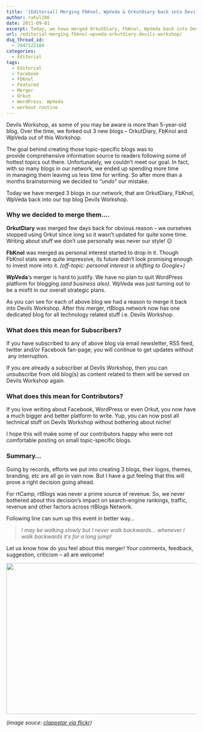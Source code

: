 ```yaml
---
title: '[Editorial] Merging FbKnol, WpVeda & OrkutDiary back into Devils Workshop'
author: rahul286
date: 2011-09-01
excerpt: Today, we have merged OrkutDiary, FbKnol, WpVeda back into Devils Workshop. If you were a subscriber to any of those blog, you will continue to get relevant content delivered to you without any interruption. For more details please read this article.
url: /editorial-merging-fbknol-wpveda-orkutdiary-devils-workshop/
dsq_thread_id:
  - 2947122184
categories:
  - Editorial
tags:
  - Editorial
  - Facebook
  - FbKnol
  - Featured
  - Merger
  - Orkut
  - WordPress. WpVeda
  - workout routine
---
```

Devils Workshop, as some of you may be aware is more than 5-year-old blog. Over the time, we forked out 3 new blogs &#8211; OrkutDiary, FbKnol and WpVeda out of this Workshop.

The goal behind creating those topic-specific blogs was to provide comprehensive information source to readers following some of hottest topics out there. Unfortunately, we couldn&#8217;t meet our goal. In fact, with so many blogs in our network, we ended up spending more time in managing them leaving us less time for writing. So after more than a months brainstorming we decided to *&#8220;undo&#8221;* our mistake.

Today we have merged 3 blogs in our network, that are OrkutDiary, FbKnol, WpVeda back into our top blog Devils Workshop.

### Why we decided to merge them&#8230;.

**OrkutDiary** was merged few days back for obvious reason &#8211; we ourselves stopped using Orkut since long so it wasn&#8217;t updated for quite some time. Writing about stuff we don&#8217;t use personally was never our style! 😉

**FbKnol** was merged as personal interest started to drop in it. Though FbKnol stats were quite impressive, its future didn&#8217;t look promising enough to invest more into it. *(off-topic: personal interest is shifting to Google+)*

**WpVeda**&#8216;s merger is hard to justify. We have no plan to quit WordPress platform for blogging *(and business also)*. WpVeda was just turning out to be a misfit in our overall strategic plans.

As you can see for each of above blog we had a reason to merge it back into Devils Workshop. After this merger, rtBlogs network now has one dedicated blog for all technology related stuff i.e. Devils Workshop.

### What does this mean for Subscribers?

If you have subscribed to any of above blog via email newsletter, RSS feed, twitter and/or Facebook fan-page; you will continue to get updates without  any interruption.

If you are already a subscriber at Devils Workshop, then you can unsubscribe from old blog(s) as content related to them will be served on Devils Workshop again.

### What does this mean for Contributors?

If you love writing about Facebook, WordPress or even Orkut, you now have a much bigger and better platform to write. Yup, you can now post all technical stuff on Devils Workshop without bothering about niche!

I hope this will make some of our contributors happy who were not comfortable posting on small topic-specific blogs.

### Summary&#8230;

Going by records, efforts we put into creating 3 blogs, their logos, themes, branding, etc are all go in vain now. But I have a gut feeling that this will prove a right decision going ahead.

For rtCamp, rtBlogs was never a prime source of revenue. So, we never bothered about this decision&#8217;s impact on search-engine rankings, traffic, revenue and other factors across rtBlogs Network.

Following line can sum up this event in better way&#8230;

> *I may be walking slowly but I never walk backwards&#8230; whenever I walk backwards it’s for a long jump!*

Let us know how do you feel about this merger! Your comments, feedback, suggestion, criticism &#8211; all are welcome!

<a href="http://www.flickr.com/photos/clappstar/4437903454/" onclick="_gaq.push(['_trackEvent', 'outbound-article', 'http://www.flickr.com/photos/clappstar/4437903454/', '']);" ><img class="alignnone size-medium wp-image-43933" title="long_jump" src="http://cdn.devilsworkshop.org/files/2011/09/long_jump-600x400.jpg" alt="" width="600" height="400" /></a>

*(image souce: <a href="http://www.flickr.com/photos/clappstar/4437903454/" onclick="_gaq.push(['_trackEvent', 'outbound-article', 'http://www.flickr.com/photos/clappstar/4437903454/', 'clappstar via flickr']);" >clappstar via flickr</a>)*
